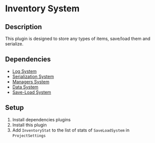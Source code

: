 # Inventory System

## Description

This plugin is designed to store any types of items, save/load them and serialize.

## Dependencies

* [Log System](https://github.com/shenkns/LogSystem.git)
* [Serialization System](https://github.com/shenkns/SerializationSystem.git)
* [Managers System](https://github.com/shenkns/ManagersSystem.git)
* [Data System](https://github.com/shenkns/DataSystem.git)
* [Save-Load System](https://github.com/shenkns/SaveLoadSystem.git)

## Setup

1) Install dependencies plugins
2) Install this plugin
3) Add ```InventoryStat``` to the list of stats of ```SaveLoadSystem``` in ```ProjectSettings```